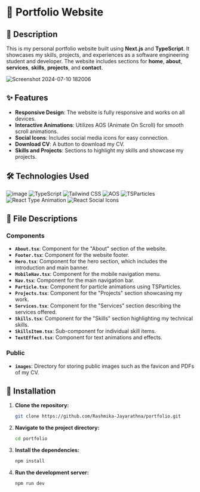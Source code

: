 # 🌟 Portfolio Website

## 📄 Description

This is my personal portfolio website built using **Next.js** and **TypeScript**. It showcases my skills, projects, and experiences as a software engineering student and developer. The website includes sections for **home**, **about**, **services**, **skills**, **projects**, and **contact**.

![Screenshot 2024-07-10 182006](https://github.com/Rashmika-Jayarathna/portfolio/assets/153979130/d6b647d8-c3e7-4fe4-82c1-5ffda7385c46)



## ✨ Features

- **Responsive Design**: The website is fully responsive and works on all devices.
- **Interactive Animations**: Utilizes AOS (Animate On Scroll) for smooth scroll animations.
- **Social Icons**: Includes social media icons for easy connection.
- **Download CV**: A button to download my CV.
- **Skills and Projects**: Sections to highlight my skills and showcase my projects.

## 🛠️ Technologies Used

![image](https://img.shields.io/badge/next%20js-000000?style=for-the-badge&logo=nextdotjs&logoColor=white)
![TypeScript](https://img.shields.io/badge/TypeScript-007ACC?style=for-the-badge&logo=typescript&logoColor=white)
![Tailwind CSS](https://img.shields.io/badge/Tailwind_CSS-38B2AC?style=for-the-badge&logo=tailwind-css&logoColor=white)
![AOS](https://img.shields.io/badge/AOS-000000?style=flat&logo=aos&logoColor=white)
![TSParticles](https://img.shields.io/badge/TSParticles-007ACC?style=flat&logo=typescript&logoColor=white)
![React Type Animation](https://img.shields.io/badge/React%20Type%20Animation-61DAFB?style=flat&logo=react&logoColor=white)
![React Social Icons](https://img.shields.io/badge/React%20Social%20Icons-61DAFB?style=flat&logo=react&logoColor=white)

## 📂 File Descriptions

### Components

- **`About.tsx`**: Component for the "About" section of the website.
- **`Footer.tsx`**: Component for the website footer.
- **`Hero.tsx`**: Component for the hero section, which includes the introduction and main banner.
- **`MobileNav.tsx`**: Component for the mobile navigation menu.
- **`Nav.tsx`**: Component for the main navigation bar.
- **`Particle.tsx`**: Component for particle animations using TSParticles.
- **`Projects.tsx`**: Component for the "Projects" section showcasing my work.
- **`Services.tsx`**: Component for the "Services" section describing the services offered.
- **`Skills.tsx`**: Component for the "Skills" section highlighting my technical skills.
- **`SkillsItem.tsx`**: Sub-component for individual skill items.
- **`TextEffect.tsx`**: Component for text animations and effects.

### Public

- **`images`**: Directory for storing public images such as the favicon and PDFs of my CV.

## 🚀 Installation

1. **Clone the repository:**
    ```bash
    git clone https://github.com/Rashmika-Jayarathna/portfolio.git
    ```

2. **Navigate to the project directory:**
    ```bash
    cd portfolio
    ```

3. **Install the dependencies:**
    ```bash
    npm install
    ```

4. **Run the development server:**
    ```bash
    npm run dev
    ```
